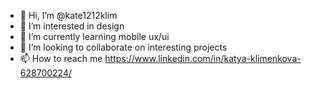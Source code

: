- 👋 Hi, I’m @kate1212klim
- 👀 I’m interested in design
- 🌱 I’m currently learning mobile ux/ui
- 💞️ I’m looking to collaborate on interesting projects
- 📫 How to reach me https://www.linkedin.com/in/katya-klimenkova-628700224/

<!---
kate1212klim is a ✨ special ✨ repository because its `README.md` (this file) appears on your GitHub profile.
You can click the Preview link to take a look at your changes.
--->
